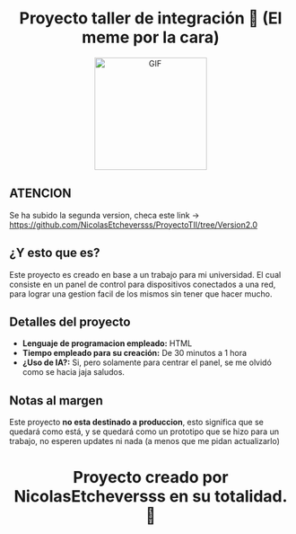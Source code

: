 <div align="center">
  <h1 align="center">Proyecto taller de integración 🏢 (El meme por la cara)</h1>
</div>

<p align="center">
  <img src="https://pbs.twimg.com/media/GI5qIQhWQAEdghV?format=jpg&name=large" alt="GIF" width="200">
</p>

## ATENCION
Se ha subido la segunda version, checa este link -> https://github.com/NicolasEtcheversss/ProyectoTII/tree/Version2.0


## ¿Y esto que es?
Este proyecto es creado en base a un trabajo para mi universidad. El cual consiste en un panel de control para dispositivos conectados a una red, para lograr una gestion facil de los mismos sin tener que hacer mucho. 

## Detalles del proyecto
- **Lenguaje de programacion empleado:** HTML
- **Tiempo empleado para su creación:** De 30 minutos a 1 hora
- **¿Uso de IA?:** Si, pero solamente para centrar el panel, se me olvidó como se hacia jaja saludos.

## Notas al margen
Este proyecto **no esta destinado a produccion**, esto significa que se quedará como está, y se quedará como un prototipo que se hizo para un trabajo, no esperen updates ni nada (a menos que me pidan actualizarlo)
</div>
<div align="center">
  <h1 align="center">Proyecto creado por NicolasEtcheversss en su totalidad. 💜</h1>
</div>

